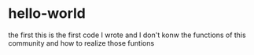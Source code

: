 # hello-world
the first 
this is the first code I wrote and I don't konw the functions of this community and how to realize those funtions
